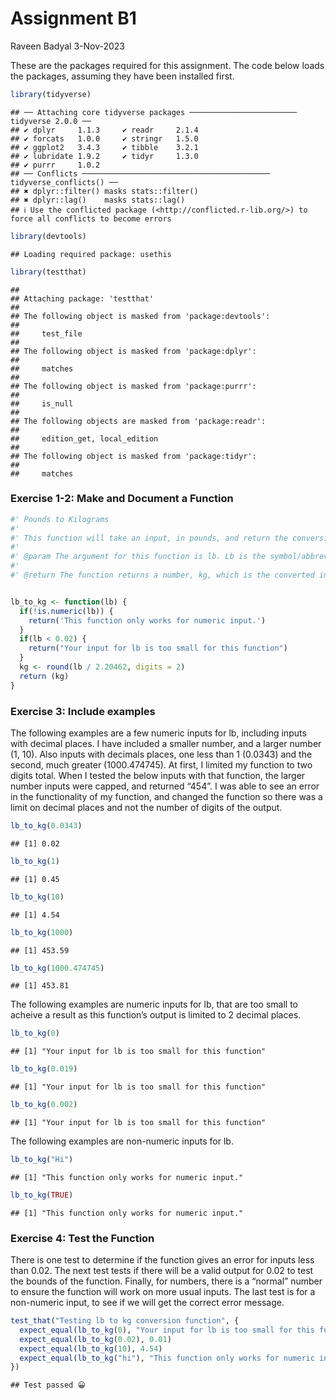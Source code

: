 Assignment B1
================
Raveen Badyal
3-Nov-2023

These are the packages required for this assignment. The code below
loads the packages, assuming they have been installed first.

``` r
library(tidyverse)
```

    ## ── Attaching core tidyverse packages ──────────────────────── tidyverse 2.0.0 ──
    ## ✔ dplyr     1.1.3     ✔ readr     2.1.4
    ## ✔ forcats   1.0.0     ✔ stringr   1.5.0
    ## ✔ ggplot2   3.4.3     ✔ tibble    3.2.1
    ## ✔ lubridate 1.9.2     ✔ tidyr     1.3.0
    ## ✔ purrr     1.0.2     
    ## ── Conflicts ────────────────────────────────────────── tidyverse_conflicts() ──
    ## ✖ dplyr::filter() masks stats::filter()
    ## ✖ dplyr::lag()    masks stats::lag()
    ## ℹ Use the conflicted package (<http://conflicted.r-lib.org/>) to force all conflicts to become errors

``` r
library(devtools)
```

    ## Loading required package: usethis

``` r
library(testthat)
```

    ## 
    ## Attaching package: 'testthat'
    ## 
    ## The following object is masked from 'package:devtools':
    ## 
    ##     test_file
    ## 
    ## The following object is masked from 'package:dplyr':
    ## 
    ##     matches
    ## 
    ## The following object is masked from 'package:purrr':
    ## 
    ##     is_null
    ## 
    ## The following objects are masked from 'package:readr':
    ## 
    ##     edition_get, local_edition
    ## 
    ## The following object is masked from 'package:tidyr':
    ## 
    ##     matches

### Exercise 1-2: Make and Document a Function

``` r
#' Pounds to Kilograms
#'
#' This function will take an input, in pounds, and return the conversion to kilograms rounded to 2 decimal points for conciseness. Only inputs greater than 0.02 can be inputted. If a smaller input is made, the function will specify that it can't compute the conversion.
#'
#' @param The argument for this function is lb. Lb is the symbol/abbreviation for pounds. This is a numeric argument. The inputs must be greater than 0.02.
#'
#' @return The function returns a number, kg, which is the converted inputted pounds into kilograms. The output is limited to two decimal places for conciseness.


lb_to_kg <- function(lb) {
  if(!is.numeric(lb)) {
    return('This function only works for numeric input.')
  }
  if(lb < 0.02) {
    return("Your input for lb is too small for this function")
  }
  kg <- round(lb / 2.20462, digits = 2)
  return (kg)
}
```

### Exercise 3: Include examples

The following examples are a few numeric inputs for lb, including inputs
with decimal places. I have included a smaller number, and a larger
number (1, 10). Also inputs with decimals places, one less than 1
(0.0343) and the second, much greater (1000.474745). At first, I limited
my function to two digits total. When I tested the below inputs with
that function, the larger number inputs were capped, and returned “454”.
I was able to see an error in the functionality of my function, and
changed the function so there was a limit on decimal places and not the
number of digits of the output.

``` r
lb_to_kg(0.0343)
```

    ## [1] 0.02

``` r
lb_to_kg(1)
```

    ## [1] 0.45

``` r
lb_to_kg(10)
```

    ## [1] 4.54

``` r
lb_to_kg(1000)
```

    ## [1] 453.59

``` r
lb_to_kg(1000.474745)
```

    ## [1] 453.81

The following examples are numeric inputs for lb, that are too small to
acheive a result as this function’s output is limited to 2 decimal
places.

``` r
lb_to_kg(0)
```

    ## [1] "Your input for lb is too small for this function"

``` r
lb_to_kg(0.019)
```

    ## [1] "Your input for lb is too small for this function"

``` r
lb_to_kg(0.002)
```

    ## [1] "Your input for lb is too small for this function"

The following examples are non-numeric inputs for lb.

``` r
lb_to_kg("Hi")
```

    ## [1] "This function only works for numeric input."

``` r
lb_to_kg(TRUE)
```

    ## [1] "This function only works for numeric input."

### Exercise 4: Test the Function

There is one test to determine if the function gives an error for inputs
less than 0.02. The next test tests if there will be a valid output for
0.02 to test the bounds of the function. Finally, for numbers, there is
a “normal” number to ensure the function will work on more usual inputs.
The last test is for a non-numeric input, to see if we will get the
correct error message.

``` r
test_that("Testing lb to kg conversion function", {
  expect_equal(lb_to_kg(0), "Your input for lb is too small for this function")
  expect_equal(lb_to_kg(0.02), 0.01)
  expect_equal(lb_to_kg(10), 4.54)
  expect_equal(lb_to_kg("hi"), "This function only works for numeric input.")
})
```

    ## Test passed 😀
